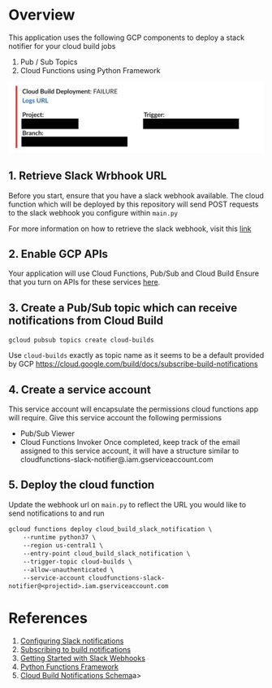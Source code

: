 # Overview

This application uses the following GCP components to deploy a stack notifier for your cloud build jobs
1. Pub / Sub Topics
2. Cloud Functions using Python Framework

![alt text](https://github.com/aknirmal90/gcp-cloudbuild-slack-notifications/blob/master/assets/image.png?raw=true)

## 1. Retrieve Slack Wrbhook URL
Before you start, ensure that you have a slack webhook available. The cloud function which will be deployed by this repository will send POST requests to the slack webhook you configure within `main.py`

For more information on how to retrieve the slack webhook, visit this <a href="https://api.slack.com/messaging/webhooks">link</a>

## 2. Enable GCP APIs 
Your application will use Cloud Functions, Pub/Sub and Cloud Build 
Ensure that you turn on APIs for these services <a href="https://console.cloud.google.com/flows/enableapi?apiid=pubsub.googleapis.com,cloudfunctions,cloudbuild.googleapis.com&redirect=https://cloud.google.com/functions/quickstart">here</a>.


## 3. Create a Pub/Sub topic which can receive notifications from Cloud Build
```
gcloud pubsub topics create cloud-builds
```
Use `cloud-builds` exactly as topic name as it seems to be a default provided by GCP
https://cloud.google.com/build/docs/subscribe-build-notifications

## 4. Create a service account
This service account will encapsulate the permissions cloud functions app will require.
Give this service account the following permissions
- Pub/Sub Viewer 
- Cloud Functions Invoker
Once completed, keep track of the email assigned to this service account, it will have a structure similar to 
cloudfunctions-slack-notifier@<projectid>.iam.gserviceaccount.com

## 5. Deploy the cloud function
Update the webhook url on `main.py` to reflect the URL you would like to send notifications to and run
```
gcloud functions deploy cloud_build_slack_notification \
    --runtime python37 \
    --region us-central1 \
    --entry-point cloud_build_slack_notification \
    --trigger-topic cloud-builds \
    --allow-unauthenticated \
    --service-account cloudfunctions-slack-notifier@<projectid>.iam.gserviceaccount.com
```

# References
1. <a href="https://cloud.google.com/build/docs/configuring-notifications/configure-slack">Configuring Slack notifications</a> 
2. <a href="https://cloud.google.com/build/docs/subscribe-build-notifications">Subscribing to build notifications</a>
3. <a href="https://api.slack.com/messaging/webhooks">Getting Started with Slack Webhooks</a>
4. <a href="https://github.com/GoogleCloudPlatform/functions-framework-python">Python Functions Framework</a>
5. <a href="https://cloud.google.com/build/docs/api/reference/rest/v1/projects.builds">Cloud Build Notifications Schema</a>a>